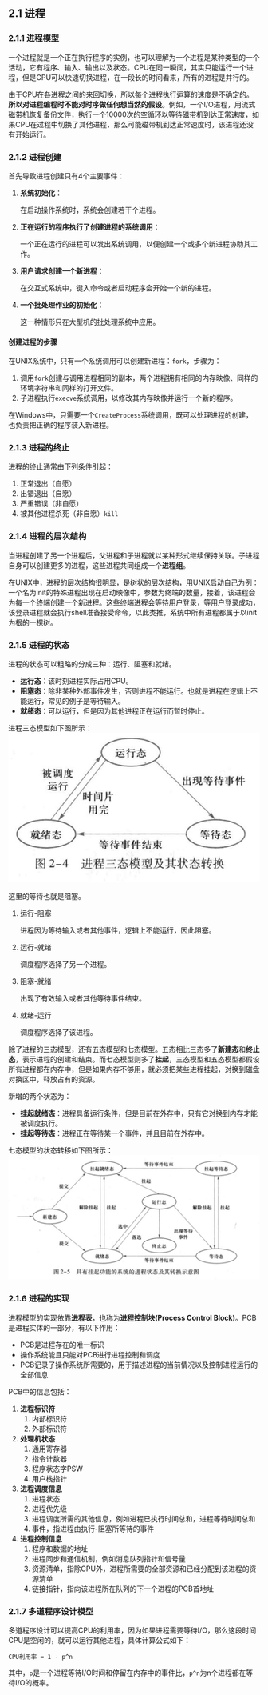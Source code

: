## 2.1 进程

### 2.1.1 进程模型

一个进程就是一个正在执行程序的实例，也可以理解为一个进程是某种类型的一个活动，它有程序、输入、输出以及状态。CPU在同一瞬间，其实只能运行一个进程，但是CPU可以快速切换进程，在一段长的时间看来，所有的进程是并行的。

由于CPU在各进程之间的来回切换，所以每个进程执行运算的速度是不确定的。**所以对进程编程时不能对时序做任何想当然的假设**。例如，一个I/O进程，用流式磁带机恢复备份文件，执行一个10000次的空循环以等待磁带机到达正常速度，如果CPU在过程中切换了其他进程，那么可能磁带机到达正常速度时，该进程还没有开始运行。

### 2.1.2 进程创建

首先导致进程创建只有4个主要事件：
1. **系统初始化**：

    在启动操作系统时，系统会创建若干个进程。
2. **正在运行的程序执行了创建进程的系统调用**：

    一个正在运行的进程可以发出系统调用，以便创建一个或多个新进程协助其工作。
3. **用户请求创建一个新进程**：

    在交互式系统中，键入命令或者启动程序会开始一个新的进程。
4. **一个批处理作业的初始化**：

    这一种情形只在大型机的批处理系统中应用。

#### **创建进程的步骤**

在UNIX系统中，只有一个系统调用可以创建新进程：`fork`，步骤为：
1. 调用`fork`创建与调用进程相同的副本，两个进程拥有相同的内存映像、同样的环境字符串和同样的打开文件。
2. 子进程执行`execve`系统调用，以修改其内存映像并运行一个新的程序。

在Windows中，只需要一个`CreateProcess`系统调用，既可以处理进程的创建，也负责把正确的程序装入新进程。

### 2.1.3 进程的终止

进程的终止通常由下列条件引起：
1. 正常退出（自愿）
2. 出错退出（自愿）
3. 严重错误（非自愿）
4. 被其他进程杀死（非自愿）`kill`

### 2.1.4 进程的层次结构

当进程创建了另一个进程后，父进程和子进程就以某种形式继续保持关联。子进程自身可以创建更多的进程，这些进程共同组成一个**进程组**。

在UNIX中，进程的层次结构很明显，是树状的层次结构，用UNIX启动自己为例：一个名为init的特殊进程出现在启动映像中，参数为终端的数量，接着，该进程会为每一个终端创建一个新进程。这些终端进程会等待用户登录，等用户登录成功，该登录进程就会执行shell准备接受命令，以此类推，系统中所有进程都属于以init为根的一棵树。

### 2.1.5 进程的状态

进程的状态可以粗略的分成三种：运行、阻塞和就绪。
- **运行态**：该时刻进程实际占用CPU。
- **阻塞态**：除非某种外部事件发生，否则进程不能运行。也就是进程在逻辑上不能运行，常见的例子是等待输入。
- **就绪态**：可以运行，但是因为其他进程正在运行而暂时停止。

进程三态模型如下图所示：
![](../image/chapter2/2.1.5.jpg)

这里的等待也就是阻塞。

1. 运行-阻塞

    进程因为等待输入或者其他事件，逻辑上不能运行，因此阻塞。
2. 运行-就绪

    调度程序选择了另一个进程。
3. 阻塞-就绪

    出现了有效输入或者其他等待事件结束。
4. 就绪-运行 

    调度程序选择了该进程。

除了进程的三态模型，还有五态模型和七态模型。五态相比三态多了**新建态**和**终止态**，表示进程的创建和结束。而七态模型则多了**挂起**，三态模型和五态模型都假设所有进程都在内存中，但是如果内存不够用，就必须把某些进程挂起，对换到磁盘对换区中，释放占有的资源。

新增的两个状态为：
- **挂起就绪态**：进程具备运行条件，但是目前在外存中，只有它对换到内存才能被调度执行。
- **挂起等待态**：进程正在等待某一个事件，并且目前在外存中。

七态模型的状态转移如下图所示：
![](../image/chapter2/2.1.5.2.jpg)

### 2.1.6 进程的实现

进程模型的实现依靠**进程表**，也称为**进程控制块(Process Control Block)**。PCB是进程实体的一部分，有以下作用：
- PCB是进程存在的唯一标识
- 操作系统能且只能对PCB进行进程控制和调度
- PCB记录了操作系统所需要的，用于描述进程的当前情况以及控制进程运行的全部信息

PCB中的信息包括：
1. **进程标识符**
    1. 内部标识符
    2. 外部标识符
2. **处理机状态**
    1. 通用寄存器
    2. 指令计数器
    3. 程序状态字PSW
    4. 用户栈指针
3. **进程调度信息**
    1. 进程状态
    2. 进程优先级
    3. 进程调度所需的其他信息，例如进程已执行时间总和，进程等待时间总和
    4. 事件，指进程由执行-阻塞所等待的事件
4. **进程控制信息**
    1. 程序和数据的地址
    2. 进程同步和通信机制，例如消息队列指针和信号量
    3. 资源清单，指除CPU外，进程所需要的全部资源和已经分配到该进程的资源清单
    4. 链接指针，指向该进程所在队列的下一个进程的PCB首地址

### 2.1.7 多道程序设计模型

多道程序设计可以提高CPU的利用率，因为如果进程需要等待I/O，那么这段时间CPU是空闲的，就可以运行其他进程，具体计算公式如下：
```
CPU利用率 = 1 - p^n
```
其中，`p`是一个进程等待I/O时间和停留在内存中的事件比，`p^n`为n个进程都在等待I/O的概率。
